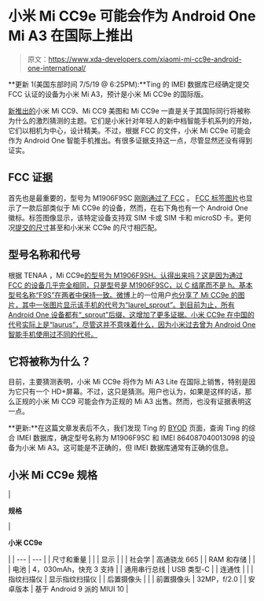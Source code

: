 # 小米 Mi CC9e 可能会作为 Android One Mi A3 在国际上推出

> 原文：<https://www.xda-developers.com/xiaomi-mi-cc9e-android-one-international/>

**更新 1(美国东部时间 7/5/19 @ 6:25PM):**Ting 的 IMEI 数据库已经确定提交 FCC 认证的设备为小米 Mi A3，预计是小米 Mi CC9e 的国际版。

[新推出的](https://www.xda-developers.com/xiaomi-cc9-cc9e-cc9-meitu-edition-triple-cameras-china/)小米 Mi CC9、Mi CC9 美图和 Mi CC9e 一直是关于其国际同行将被称为什么的激烈猜测的主题。它们是小米针对年轻人的新中档智能手机系列的开始，它们以相机为中心，设计精美。不过，根据 FCC 的文件，小米 Mi CC9e 可能会作为 Android One 智能手机推出。有很多证据支持这一点，尽管显然还没有得到证实。

## FCC 证据

首先也是最重要的，型号为 M1906F9SC [刚刚通过了 FCC](https://fccid.io/2AFZZ-XMSF9SH) 。 [FCC 标签图片](https://fccid.io/2AFZZ-XMSF9SH/Label/Label-and-E-label-4344971)也显示了一款后部类似于 Mi CC9e 的设备，然而，在右下角也有一个 Android One 徽标。标签图像显示，该特定设备支持双 SIM 卡或 SIM 卡和 microSD 卡。更何况[提交的尺寸](https://fccid.io/2AFZZ-XMSF9SH/RF-Exposure-Info/TestRpt-RFExp-Part-1-4345063)甚至和小米米 CC9e 的尺寸相匹配。

## 型号名称和代号

根据 TENAA ，Mi CC9e[的型号为 M1906F9SH。认得出来吗？这是因为通过 FCC 的设备几乎完全相同，只是型号是 M1906F9SC，以 C 结尾而不是 h。基本型号名称“F9S”在两者中保持一致。微博](https://wap.tenaa.com.cn/WSFW/ParamImportant.aspx?code=IXoAG%2bifKtj1zf2QxMKgKazQcsroQsV8)上的一位用户[也分享了 Mi CC9e 的图片，其中一张图片显示该手机的代号为“laurel_sprout”。到目前为止，所有 Android One 设备都有“_sprout”后缀，这增加了更多证据。小米 CC9e 在中国的代号实际上是“laurus”，尽管这并不意味着什么，因为小米过去曾为 Android One 智能手机使用过不同的代号。](https://www.weibo.com/6896682234/HBuUitgXI?type=comment#_rnd1562358537448)

## 它将被称为什么？

目前，主要猜测表明，小米 Mi CC9e 将作为 Mi A3 Lite 在国际上销售，特别是因为它只有一个 HD+屏幕。不过，这只是猜测。用户也认为，如果是这样的话，那么正规的小米 Mi CC9 可能会作为正规的 Mi A3 出售。然而，也没有证据表明这一点。

**更新:**在这篇文章发表后不久，我们发现 Ting 的 [BYOD](https://ting.com/byod/) 页面，查询 Ting 的综合 IMEI 数据库，确定型号名称为 M1906F9SC 和 IMEI 864087040013098 的设备为小米 Mi A3。这可能是不正确的，但 IMEI 数据库通常有正确的信息。

## 小米 Mi CC9e 规格

| 

**规格**

 | 

**小米 CC9e**

 |
| --- | --- |
| 尺寸和重量 |  |
| 显示 |  |
| 社会学 | 高通骁龙 665 |
| RAM 和存储 |  |
| 电池 | 4，030mAh，快充 3 支持 |
| 通用串行总线 | USB 类型-C |
| 连通性 |  |
| 指纹扫描仪 | 显示指纹扫描仪 |
| 后置摄像头 |  |
| 前置摄像头 | 32MP，f/2.0 |
| 安卓版本 | 基于 Android 9 派的 MIUI 10 |
